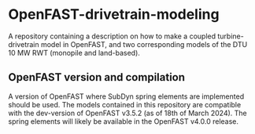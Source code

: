 # OpenFAST-drivetrain-modeling
A repository containing a description on how to make a coupled turbine-drivetrain model in OpenFAST, and two corresponding models of the DTU 10 MW RWT (monopile and land-based). 

## OpenFAST version and compilation
A version of OpenFAST where SubDyn spring elements are implemented should be used. The models contained in this repository are compatible with the dev-version of OpenFAST v3.5.2 (as of 18th of March 2024). 
The spring elements will likely be available in the OpenFAST v4.0.0 release. 

